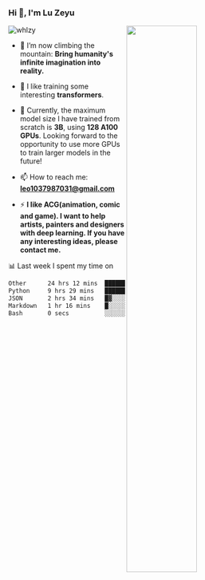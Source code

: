 ### Hi 👋, I'm Lu Zeyu

<img src="https://komarev.com/ghpvc/?username=whlzy&label=Profile%20views&color=0e75b6&style=flat" alt="whlzy" />
<img align="right" width="53%" src="https://github-readme-stats.vercel.app/api?username=whlzy&show_icons=true">

- 🔭 I’m now climbing the mountain: **Bring humanity's infinite imagination into reality.**

- 🌄 I like training some interesting **transformers**.

- 🌠 Currently, the maximum model size I have trained from scratch is **3B**, using **128 A100 GPUs**. Looking forward to the opportunity to use more GPUs to train larger models in the future!

- 📫 How to reach me: **leo1037987031@gmail.com**

- ⚡ **I like ACG(animation, comic and game). I want to help artists, painters and designers with deep learning. If you have any interesting ideas, please contact me.**

📊 Last week I spent my time on

<!--START_SECTION:waka-->

```txt
Other      24 hrs 12 mins  ████████████████░░░░░░░░░   64.48 %
Python     9 hrs 29 mins   ██████▒░░░░░░░░░░░░░░░░░░   25.27 %
JSON       2 hrs 34 mins   █▓░░░░░░░░░░░░░░░░░░░░░░░   06.85 %
Markdown   1 hr 16 mins    █░░░░░░░░░░░░░░░░░░░░░░░░   03.39 %
Bash       0 secs          ░░░░░░░░░░░░░░░░░░░░░░░░░   00.01 %
```

<!--END_SECTION:waka-->

